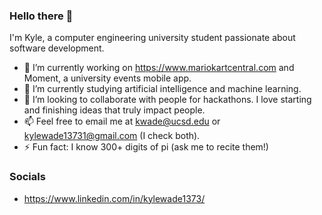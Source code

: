 ### Hello there 👋

I'm Kyle, a computer engineering university student passionate about software development.

- 🔭 I’m currently working on https://www.mariokartcentral.com and Moment, a university events mobile app.
- 🌱 I’m currently studying artificial intelligence and machine learning.
- 👯 I’m looking to collaborate with people for hackathons. I love starting and finishing ideas that truly impact people.
- 📫 Feel free to email me at kwade@ucsd.edu or kylewade13731@gmail.com (I check both).
- ⚡ Fun fact: I know 300+ digits of pi (ask me to recite them!)

### Socials

- https://www.linkedin.com/in/kylewade1373/

